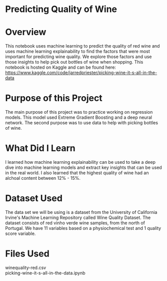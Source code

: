 # Predicting Quality of Wine

# Overview
This notebook uses machine learning to predict the quality of red wine and uses machine learning explainability to find the factors that were most important for predicting wine quality. We explore those factors and use those insights to help pick out bottles of wine when shopping. This notebook is hosted on Kaggle and can be found here: https://www.kaggle.com/code/jarredpriester/picking-wine-it-s-all-in-the-data

# Purpose of this Project
The main purpose of this project was to practice working on regression models. This model used Extreme Gradient Boosting and a deep neural network. The second purpose was to use data to help with picking bottles of wine.

# What Did I Learn
I learned how machine learning explainability can be used to take a deep dive into machine learning models and extract key insights that can be used in the real world. I also learned that the highest quality of wine had an alchoal content between 12% - 15%.

# Dataset Used
The data set we will be using is a dataset from the University of California Irvine's Machine Learning Repository called Wine Quality Dataset. The dataset consists of red vinho verde wine samples, from the north of Portugal. We have 11 variables based on a physiochemical test and 1 quality score variable.

# Files Used
winequality-red.csv  
picking-wine-it-s-all-in-the-data.ipynb
